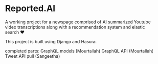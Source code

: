 # Reported.AI

A working project for a newspage comprised of AI summarized Youtube video transcriptions along with a recommendation system and elastic search ❤️

This project is built using Django and Hasura.

completed parts:
GraphQL models (Mourtallah)
GraphQL API (Mourtallah)
Tweet API pull (Sangeetha)


